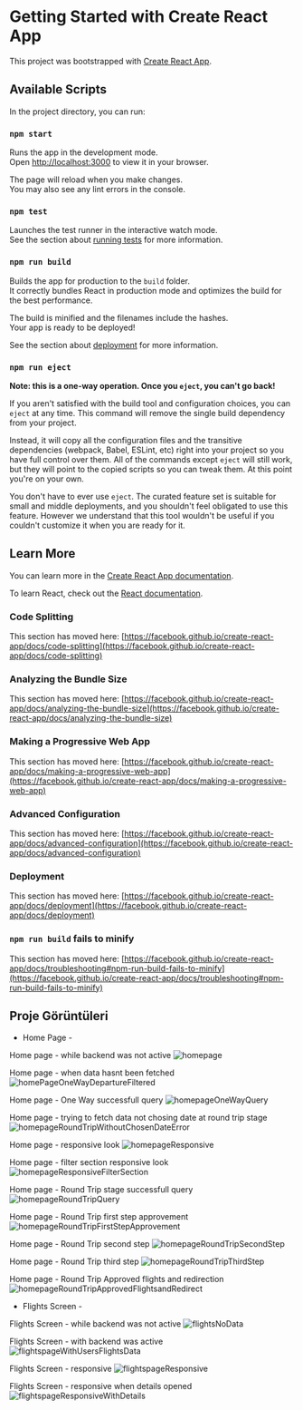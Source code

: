 # Getting Started with Create React App

This project was bootstrapped with [Create React App](https://github.com/facebook/create-react-app).

## Available Scripts

In the project directory, you can run:

### `npm start`

Runs the app in the development mode.\
Open [http://localhost:3000](http://localhost:3000) to view it in your browser.

The page will reload when you make changes.\
You may also see any lint errors in the console.

### `npm test`

Launches the test runner in the interactive watch mode.\
See the section about [running tests](https://facebook.github.io/create-react-app/docs/running-tests) for more information.

### `npm run build`

Builds the app for production to the `build` folder.\
It correctly bundles React in production mode and optimizes the build for the best performance.

The build is minified and the filenames include the hashes.\
Your app is ready to be deployed!

See the section about [deployment](https://facebook.github.io/create-react-app/docs/deployment) for more information.

### `npm run eject`

**Note: this is a one-way operation. Once you `eject`, you can't go back!**

If you aren't satisfied with the build tool and configuration choices, you can `eject` at any time. This command will remove the single build dependency from your project.

Instead, it will copy all the configuration files and the transitive dependencies (webpack, Babel, ESLint, etc) right into your project so you have full control over them. All of the commands except `eject` will still work, but they will point to the copied scripts so you can tweak them. At this point you're on your own.

You don't have to ever use `eject`. The curated feature set is suitable for small and middle deployments, and you shouldn't feel obligated to use this feature. However we understand that this tool wouldn't be useful if you couldn't customize it when you are ready for it.

## Learn More

You can learn more in the [Create React App documentation](https://facebook.github.io/create-react-app/docs/getting-started).

To learn React, check out the [React documentation](https://reactjs.org/).

### Code Splitting

This section has moved here: [https://facebook.github.io/create-react-app/docs/code-splitting](https://facebook.github.io/create-react-app/docs/code-splitting)

### Analyzing the Bundle Size

This section has moved here: [https://facebook.github.io/create-react-app/docs/analyzing-the-bundle-size](https://facebook.github.io/create-react-app/docs/analyzing-the-bundle-size)

### Making a Progressive Web App

This section has moved here: [https://facebook.github.io/create-react-app/docs/making-a-progressive-web-app](https://facebook.github.io/create-react-app/docs/making-a-progressive-web-app)

### Advanced Configuration

This section has moved here: [https://facebook.github.io/create-react-app/docs/advanced-configuration](https://facebook.github.io/create-react-app/docs/advanced-configuration)

### Deployment

This section has moved here: [https://facebook.github.io/create-react-app/docs/deployment](https://facebook.github.io/create-react-app/docs/deployment)

### `npm run build` fails to minify

This section has moved here: [https://facebook.github.io/create-react-app/docs/troubleshooting#npm-run-build-fails-to-minify](https://facebook.github.io/create-react-app/docs/troubleshooting#npm-run-build-fails-to-minify)

## Proje Görüntüleri

- Home Page -

Home page - while backend was not active
![homepage](public/screenshots/homepage/homapge1.png)

Home page - when data hasnt been fetched
![homePageOneWayDepartureFiltered](public/screenshots/homepage/homepageOneWayDepartureFiltered.png)

Home page - One Way successfull query
![homepageOneWayQuery](public/screenshots/homepage/homepageOneWayQuery.png)

Home page - trying to fetch data not chosing date at round trip stage
![homepageRoundTripWithoutChosenDateError](public/screenshots/homepage/homepageDateError.png)

Home page - responsive look
![homepageResponsive](public/screenshots/homepage/homepageResponsive.png)

Home page - filter section responsive look
![homepageResponsiveFilterSection](public/screenshots/homepage/homepageResponsiveFilterSection.png)

Home page - Round Trip stage successfull query
![homepageRoundTripQuery](public/screenshots/homepage/homepageRoundTripQuery.png)

Home page - Round Trip first step approvement
![homepageRoundTripFirstStepApprovement](public/screenshots/homepage/homepageRoundTripWithoutChosenDateError.png)

Home page - Round Trip second step
![homepageRoundTripSecondStep](public/screenshots/homepage/homepageRoundTripSecondStep.png)

Home page - Round Trip third step
![homepageRoundTripThirdStep](public/screenshots/homepage/homepageRoundTripThirdStep.png)

Home page - Round Trip Approved flights and redirection
![homepageRoundTripApprovedFlightsandRedirect](public/screenshots/homepage/homepageRoundTripApprovedFlightsandRedirect.png)

- Flights Screen -

Flights Screen - while backend was not active
![flightsNoData](public/screenshots/homepage/flightsNoData.png)

Flights Screen - with backend was active
![flightspageWithUsersFlightsData](public/screenshots/homepage/flightspageWithUsersFlightsData.png)

Flights Screen - responsive
![flightspageResponsive](public/screenshots/homepage/flightspageResponsive.png)

Flights Screen - responsive when details opened
![flightspageResponsiveWithDetails](public/screenshots/homepage/flightspageResponsiveWithDetails.png)


